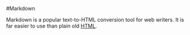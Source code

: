 #Markdown

Markdown is a popular text-to-HTML conversion tool for web writers. It is far easier to use than plain old [HTML](/HTML).